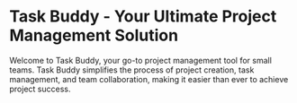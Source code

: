 # Task Buddy - Your Ultimate Project Management Solution

Welcome to Task Buddy, your go-to project management tool for small teams. Task Buddy simplifies the process of project creation, task management, and team collaboration, making it easier than ever to achieve project success.
